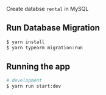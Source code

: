 Create databse `rental` in MySQL

## Run Database Migration

```bash
$ yarn install
$ yarn typeorm migration:run
```

## Running the app

```bash
# development
$ yarn run start:dev
```
